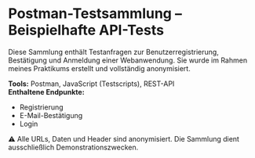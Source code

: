 # Postman-Testsammlung – Beispielhafte API-Tests

Diese Sammlung enthält Testanfragen zur Benutzerregistrierung, Bestätigung und Anmeldung einer Webanwendung. Sie wurde im Rahmen meines Praktikums erstellt und vollständig anonymisiert.

**Tools:** Postman, JavaScript (Testscripts), REST-API  
**Enthaltene Endpunkte:**
- Registrierung
- E-Mail-Bestätigung
- Login

⚠️ Alle URLs, Daten und Header sind anonymisiert. Die Sammlung dient ausschließlich Demonstrationszwecken.

